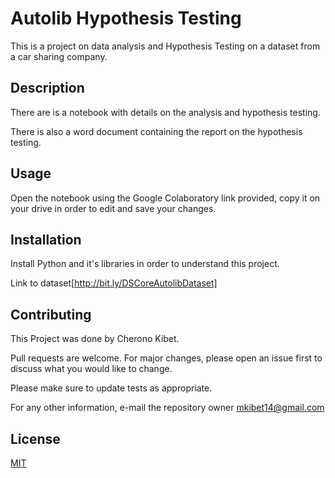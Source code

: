 # Autolib Hypothesis Testing

This is a project on data analysis and Hypothesis Testing on a dataset from a car sharing company.

## Description
There are is a notebook with details on the analysis and hypothesis testing.

There is also a word document containing the report on the hypothesis testing. 

## Usage
Open the notebook using the Google Colaboratory link provided, copy it on your drive in order to edit and save your changes.

## Installation
Install Python and it's libraries in order to understand this project.

Link to dataset[http://bit.ly/DSCoreAutolibDataset]

## Contributing
This Project was done by Cherono Kibet.

Pull requests are welcome. For major changes, please open an issue first to discuss what you would like to change.

Please make sure to update tests as appropriate.

For any other information, e-mail the repository owner mkibet14@gmail.com

## License
[MIT](https://choosealicense.com/licenses/mit/)

